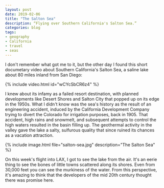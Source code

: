 ```yaml
---
layout: post
date: 2019-02-06
title: "The Salton Sea"
description: “Flying over Southern California's Salton Sea.”
categories: blog
tags:
- geography
- California
- travel
- seas
---
```


I don't remember what got me to it, but the other day I found this short documetary video about Southern California's Salton Sea, a saline lake about 80 miles inland from San Diego:

{% include video.html id="wCYcSbCR6z4" %}

I knew about its infamy as a failed resort destination, with planned developments like Desert Shores and Salton City that popped up on its edge in the 1950s. What I didn't know was the sea's history as the result of an engineering accident, induced by the California Development Company trying to divert the Colorado for irrigation purposes, back in 1905. That accident, high rains and snowmelt, and subsequent attempts to control the high waters resulted in the basin filling up. The geothermal activity in the valley gave the lake a salty, sulfurous quality that since ruined its chances as a vacation attraction.

{% include image.html file="salton-sea.jpg" description="The Salton Sea" %}

On this week's flight into LAX, I got to see the lake from the air. It's an eerie thing to see the bones of little towns scattered along its shores. Even from 30,000 feet you can see the murkiness of the water. From this perspective, it's amazing to think that the developers of the mid 20th century thought there was promise here.
